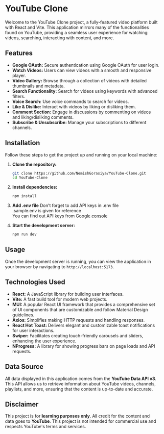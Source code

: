 # YouTube Clone

Welcome to the YouTube Clone project, a fully-featured video platform built with React and Vite. This application mirrors many of the functionalities found on YouTube, providing a seamless user experience for watching videos, searching, interacting with content, and more.

## Features

- **Google OAuth:** Secure authentication using Google OAuth for user login.
- **Watch Videos:** Users can view videos with a smooth and responsive player.
- **Video Gallery:** Browse through a collection of videos with detailed thumbnails and metadata.
- **Search Functionality:** Search for videos using keywords with advanced filters.
- **Voice Search:** Use voice commands to search for videos.
- **Like & Dislike:** Interact with videos by liking or disliking them.
- **Comment Section:** Engage in discussions by commenting on videos and liking/disliking comments.
- **Subscribe & Unsubscribe:** Manage your subscriptions to different channels.

## Installation

Follow these steps to get the project up and running on your local machine:

1. **Clone the repository:**

   ```sh
   git clone https://github.com/NemishGorasiya/YouTube-Clone.git
   cd YouTube-Clone
   ```

2. **Install dependencies:**

   ```sh
   npm install
   ```

3. **Add .env file**
   Don't forget to add API keys in .env file<br />
   .sample.env is given for reference<br />
   You can find out API keys from <a href="https://console.cloud.google.com/">Google console</a>
4. **Start the development server:**
   ```sh
   npm run dev
   ```

## Usage

Once the development server is running, you can view the application in your browser by navigating to `http://localhost:5173`.

## Technologies Used

- **React:** A JavaScript library for building user interfaces.
- **Vite:** A fast build tool for modern web projects.
- **MUI:** A popular React UI framework that provides a comprehensive set of UI components that are customizable and follow Material Design guidelines.
- **Axios:** Simplifies making HTTP requests and handling responses.
- **React Hot Toast:** Delivers elegant and customizable toast notifications for user interactions.
- **Swiper:** Facilitates creating touch-friendly carousels and sliders, enhancing the user experience.
- **NProgress:** A library for showing progress bars on page loads and API requests.

## Data Source

All data displayed in this application comes from the **YouTube Data API v3**. This API allows us to retrieve information about YouTube videos, channels, playlists, and more, ensuring that the content is up-to-date and accurate.

## Disclaimer

This project is for **learning purposes only**. All credit for the content and data goes to **YouTube**. This project is not intended for commercial use and respects YouTube's terms and services.
